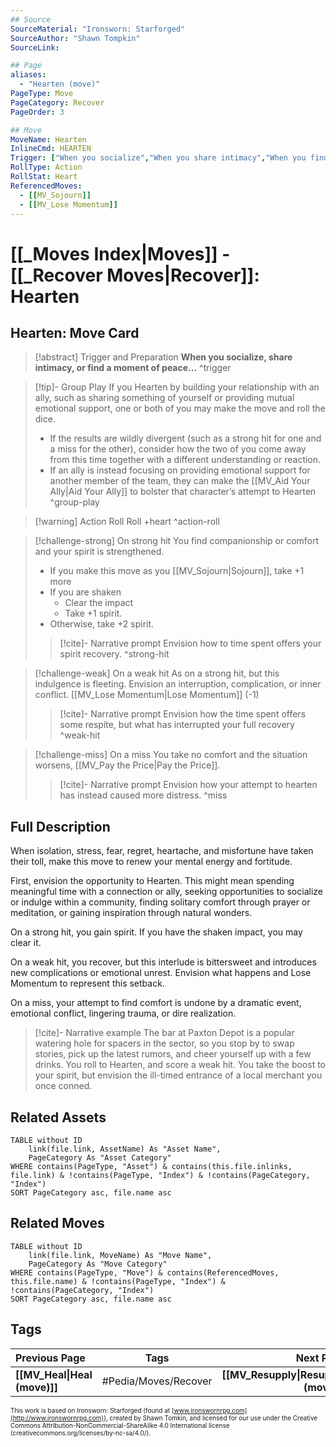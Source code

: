 ```yaml
---
## Source
SourceMaterial: "Ironsworn: Starforged"
SourceAuthor: "Shawn Tompkin"
SourceLink: 

## Page
aliases:
  - "Hearten (move)"
PageType: Move
PageCategory: Recover
PageOrder: 3

## Move
MoveName: Hearten
InlineCmd: HEARTEN
Trigger: ["When you socialize","When you share intimacy","When you find a moment of peace"]
RollType: Action
RollStat: Heart
ReferencedMoves: 
  - [[MV_Sojourn]]
  - [[MV_Lose Momentum]]
---
```

# [[_Moves Index|Moves]] - [[_Recover Moves|Recover]]: Hearten
## Hearten: Move Card
>[!abstract]  Trigger and Preparation
>**When you socialize, share intimacy, or find a moment of peace...** ^trigger

> [!tip]- Group Play
> If you Hearten by building your relationship with an ally, such as sharing something of yourself or providing mutual emotional support, one or both of you may make the move and roll the dice. 
>- If the results are wildly divergent (such as a strong hit for one and a miss for the other), consider how the two of you come away from this time together with a different understanding or reaction. 
>- If an ally is instead focusing on providing emotional support for another member of the team, they can make the [[MV_Aid Your Ally|Aid Your Ally]] to bolster that character’s attempt to Hearten ^group-play

> [!warning] Action Roll
> Roll +heart ^action-roll

> [!challenge-strong] On strong hit
> You find companionship or comfort and your spirit is strengthened. 
>- If you make this move as you [[MV_Sojourn|Sojourn]], take +1 more
>- If you are shaken
>	- Clear the impact
>	- Take +1 spirit. 
>- Otherwise, take +2 spirit. 
> > [!cite]- Narrative prompt
> > Envision how to time spent offers your spirit recovery. ^strong-hit

> [!challenge-weak] On a weak hit
> As on a strong hit, but this indulgence is fleeting. Envision an interruption, complication, or inner conflict. 
> [[MV_Lose Momentum|Lose Momentum]] (-1)
> > [!cite]- Narrative prompt
> > Envision how the time spent offers some respite, but what has interrupted your full recovery ^weak-hit

> [!challenge-miss] On a miss
> You take no comfort and the situation worsens, [[MV_Pay the Price|Pay the Price]].
> > [!cite]- Narrative prompt
> > Envision how your attempt to hearten has instead caused more distress. ^miss

## Full Description
When isolation, stress, fear, regret, heartache, and misfortune have taken their toll, make this move to renew your mental energy and fortitude. 

First, envision the opportunity to Hearten. This might mean spending meaningful time with a connection or ally, seeking opportunities to socialize or indulge within a community, finding solitary comfort through prayer or meditation, or gaining inspiration through natural wonders. 

On a strong hit, you gain spirit. If you have the shaken impact, you may clear it. 

On a weak hit, you recover, but this interlude is bittersweet and introduces new complications or emotional unrest. Envision what happens and Lose Momentum to represent this setback. 

On a miss, your attempt to find comfort is undone by a dramatic event, emotional conflict, lingering trauma, or dire realization. 

> [!cite]- Narrative example
> The bar at Paxton Depot is a popular watering hole for spacers in the sector, so you stop by to swap stories, pick up the latest rumors, and cheer yourself up with a few drinks. You roll to Hearten, and score a weak hit. You take the boost to your spirit, but envision the ill-timed entrance of a local merchant you once conned. 

## Related Assets
```dataview
TABLE without ID
	link(file.link, AssetName) As "Asset Name",
	PageCategory As "Asset Category"
WHERE contains(PageType, "Asset") & contains(this.file.inlinks, file.link) & !contains(PageType, "Index") & !contains(PageCategory, "Index")
SORT PageCategory asc, file.name asc
```

## Related Moves
```dataview
TABLE without ID
	link(file.link, MoveName) As "Move Name",
	PageCategory As "Move Category"
WHERE contains(PageType, "Move") & contains(ReferencedMoves, this.file.name) & !contains(PageType, "Index") & !contains(PageCategory, "Index")
SORT PageCategory asc, file.name asc
```

## Tags
| Previous Page | Tags | Next Page |
|:--- |:---:| ---:|
| **[[MV_Heal\|Heal (move)]]** | #Pedia/Moves/Recover | **[[MV_Resupply\|Resupply (move)]]** |

<font size=-2>This work is based on Ironsworn: Starforged (found at [www.ironswornrpg.com](http://www.ironswornrpg.com)), created by Shawn Tomkin, and licensed for our use under the Creative Commons Attribution-NonCommercial-ShareAlike 4.0 International license  (creativecommons.org/licenses/by-nc-sa/4.0/).</font>